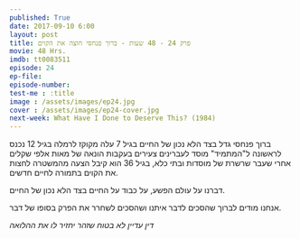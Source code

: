 ```yaml
---
published: True
date: 2017-09-10 6:00
layout: post
title: פרק 24 - 48 שעות - ברוך פנחסי חוצה את הקוים
movie: 48 Hrs.
imdb: tt0083511
episode: 24
ep-file: 
episode-number: 
test-me : :title
image : /assets/images/ep24.jpg
cover : /assets/images/ep24-cover.jpg
next-week: What Have I Done to Deserve This? (1984)
---
```


ברוך פנחסי גדל בצד הלא נכון של החיים
בגיל 7 עלה מקוקז לרמלה
בגיל 12 נכנס לראשונה ל"המתמיד" מוסד לעברינים צעירים בעקבות הונאה של מאות אלפי שקלים
אחרי שעבר שרשרת של מוסדות ובתי כלא, בגיל 36 הוא קיבל הצעה מהמשטרה לחצות את הקוים בתמורה לחיים חדשים.

דברנו על עולם הפשע, על כבוד על החיים בצד הלא נכון של החיים.

אנחנו מודים לברוך שהסכים לדבר איתנו ושהסכים לשחרר את הפרק בסופו של דבר.

*דין עדיין לא בטוח שזהר יחזיר לו את ההלואה*

